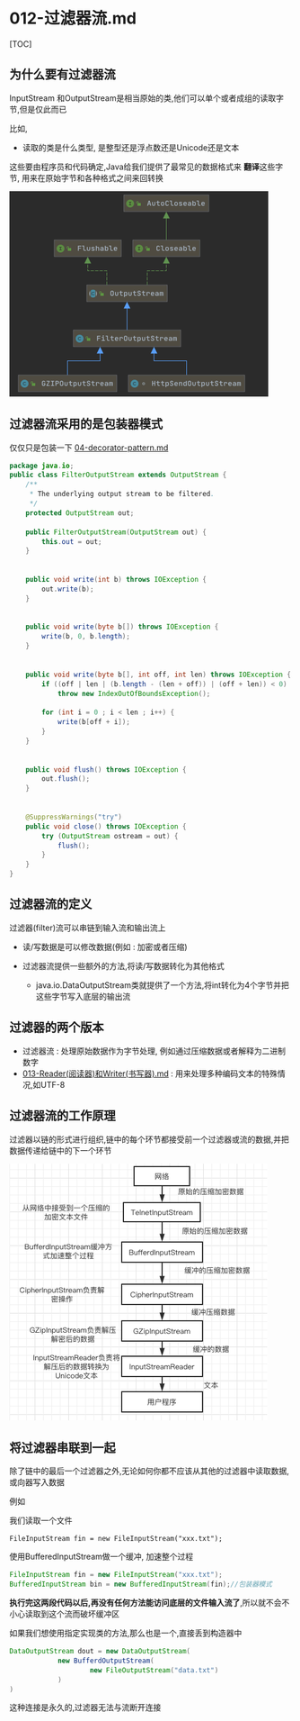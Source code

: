 #  012-过滤器流.md

[TOC]

## 为什么要有过滤器流

InputStream 和OutputStream是相当原始的类,他们可以单个或者成组的读取字节,但是仅此而已

比如,

- 读取的类是什么类型, 是整型还是浮点数还是Unicode还是文本

这些要由程序员和代码确定,Java给我们提供了最常见的数据格式来 **翻译**这些字节, 用来在原始字节和各种格式之间来回转换

![image-20201219155929471](../../../assets/image-20201219155929471.png)

## 过滤器流采用的是包装器模式

仅仅只是包装一下 [04-decorator-pattern.md](../../../01-design-patterns/03-structural-patterns/04-decorator-pattern.md) 

```java
package java.io;
public class FilterOutputStream extends OutputStream {
    /**
     * The underlying output stream to be filtered.
     */
    protected OutputStream out;

    public FilterOutputStream(OutputStream out) {
        this.out = out;
    }

 
    public void write(int b) throws IOException {
        out.write(b);
    }

    
    public void write(byte b[]) throws IOException {
        write(b, 0, b.length);
    }

  
    public void write(byte b[], int off, int len) throws IOException {
        if ((off | len | (b.length - (len + off)) | (off + len)) < 0)
            throw new IndexOutOfBoundsException();

        for (int i = 0 ; i < len ; i++) {
            write(b[off + i]);
        }
    }

    
    public void flush() throws IOException {
        out.flush();
    }

    
    @SuppressWarnings("try")
    public void close() throws IOException {
        try (OutputStream ostream = out) {
            flush();
        }
    }
}

```

## 过滤器流的定义

过滤器(filter)流可以串链到输入流和输出流上

- 读/写数据是可以修改数据(例如 : 加密或者压缩)

- 过滤器流提供一些额外的方法,将读/写数据转化为其他格式
  - java.io.DataOutputStream类就提供了一个方法,将int转化为4个字节并把这些字节写入底层的输出流

## 过滤器的两个版本

- 过滤器流 : 处理原始数据作为字节处理, 例如通过压缩数据或者解释为二进制数字
-  [013-Reader(阅读器)和Writer(书写器).md](013-Reader(阅读器)和Writer(书写器).md)  : 用来处理多种编码文本的特殊情况,如UTF-8

## 过滤器流的工作原理

过滤器以链的形式进行组织,链中的每个环节都接受前一个过滤器或流的数据,并把数据传递给链中的下一个环节

![image-20201219154824242](../../../assets/image-20201219154824242.png)

## 将过滤器串联到一起

除了链中的最后一个过滤器之外,无论如何你都不应该从其他的过滤器中读取数据,或向器写入数据

例如

我们读取一个文件

```
FileInputStream fin = new FileInputStream("xxx.txt");
```

使用BufferedInputStream做一个缓冲, 加速整个过程

```java
FileInputStream fin = new FileInputStream("xxx.txt");
BufferedInputStream bin = new BufferedInputStream(fin);//包装器模式
```

**执行完这两段代码以后,再没有任何方法能访问底层的文件输入流了**,所以就不会不小心读取到这个流而破坏缓冲区

如果我们想使用指定实现类的方法,那么也是一个,直接丢到构造器中

```java
DataOutputStream dout = new DataOutputStream(
			new BufferdOutputStream(
					new FileOutputStream("data.txt")
			)
)
```

这种连接是永久的,过滤器无法与流断开连接